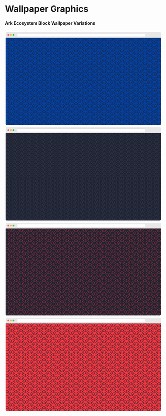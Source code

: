 # Wallpaper Graphics

#### Ark Ecosystem Block Wallpaper Variations

<img src="https://github.com/dvdptr/de-design/blob/master/graphics/wallpaper/block-background-blue.png" width="full">

<img src="https://github.com/dvdptr/de-design/blob/master/graphics/wallpaper/block-background-dark.png" width="full">

<img src="https://github.com/dvdptr/de-design/blob/master/graphics/wallpaper/block-background-red-dark.png" width="full">

<img src="https://github.com/dvdptr/de-design/blob/master/graphics/wallpaper/block-background-red.png" width="full">
